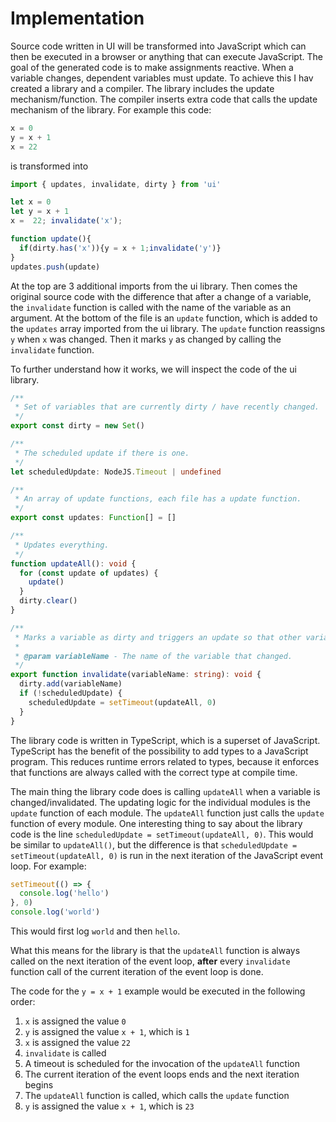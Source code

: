 # Implementation

Source code written in UI will be transformed into JavaScript which can then be executed in a browser or anything that can execute JavaScript. The goal of the generated code is to make assignments reactive. When a variable changes, dependent variables must update. To achieve this I hav created a library and a compiler. The library includes the update mechanism/function. The compiler inserts extra code that calls the update mechanism of the library. For example this code:

```js
x = 0
y = x + 1
x = 22
```

is transformed into

<!-- prettier-ignore -->
```js
import { updates, invalidate, dirty } from 'ui'

let x = 0
let y = x + 1
x =  22; invalidate('x');

function update(){
  if(dirty.has('x')){y = x + 1;invalidate('y')}
}
updates.push(update)
```

At the top are 3 additional imports from the ui library. Then comes the original source code with the difference that after a change of a variable, the `invalidate` function is called with the name of the variable as an argument. At the bottom of the file is an `update` function, which is added to the `updates` array imported from the ui library. The `update` function reassigns `y` when `x` was changed. Then it marks `y` as changed by calling the `invalidate` function.

To further understand how it works, we will inspect the code of the ui library.

```ts
/**
 * Set of variables that are currently dirty / have recently changed.
 */
export const dirty = new Set()

/**
 * The scheduled update if there is one.
 */
let scheduledUpdate: NodeJS.Timeout | undefined

/**
 * An array of update functions, each file has a update function.
 */
export const updates: Function[] = []

/**
 * Updates everything.
 */
function updateAll(): void {
  for (const update of updates) {
    update()
  }
  dirty.clear()
}

/**
 * Marks a variable as dirty and triggers an update so that other variable that depend on this variable update.
 *
 * @param variableName - The name of the variable that changed.
 */
export function invalidate(variableName: string): void {
  dirty.add(variableName)
  if (!scheduledUpdate) {
    scheduledUpdate = setTimeout(updateAll, 0)
  }
}
```

The library code is written in TypeScript, which is a superset of JavaScript. TypeScript has the benefit of the possibility to add types to a JavaScript program. This reduces runtime errors related to types, because it enforces that functions are always called with the correct type at compile time.

The main thing the library code does is calling `updateAll` when a variable is changed/invalidated. The updating logic for the individual modules is the `update` function of each module. The `updateAll` function just calls the `update` function of every module. One interesting thing to say about the library code is the line `scheduledUpdate = setTimeout(updateAll, 0)`. This would be similar to `updateAll()`, but the difference is that `scheduledUpdate = setTimeout(updateAll, 0)` is run in the next iteration of the JavaScript event loop. For example:

```js
setTimeout(() => {
  console.log('hello')
}, 0)
console.log('world')
```

This would first log `world` and then `hello`.

What this means for the library is that the `updateAll` function is always called on the next iteration of the event loop, **after** every `invalidate` function call of the current iteration of the event loop is done.

The code for the `y = x + 1` example would be executed in the following order:

1. `x` is assigned the value `0`
2. `y` is assigned the value `x + 1`, which is `1`
3. `x` is assigned the value `22`
4. `invalidate` is called
5. A timeout is scheduled for the invocation of the `updateAll` function
6. The current iteration of the event loops ends and the next iteration begins
7. The `updateAll` function is called, which calls the `update` function
8. `y` is assigned the value `x + 1`, which is `23`
